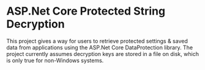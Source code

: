 # ASP.Net Core Protected String Decryption

This project gives a way for users to retrieve protected settings & saved data from applications using the ASP.Net Core DataProtection library.
The project currently assumes decryption keys are stored in a file on disk, which is only true for non-Windows systems.